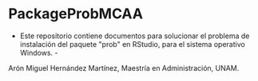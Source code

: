 # PackageProbMCAA
- Este repositorio contiene documentos para solucionar el problema de instalación del paquete "prob" en RStudio, para el sistema operativo Windows. -

Arón Miguel Hernández Martínez, Maestría en Administración, UNAM. 
